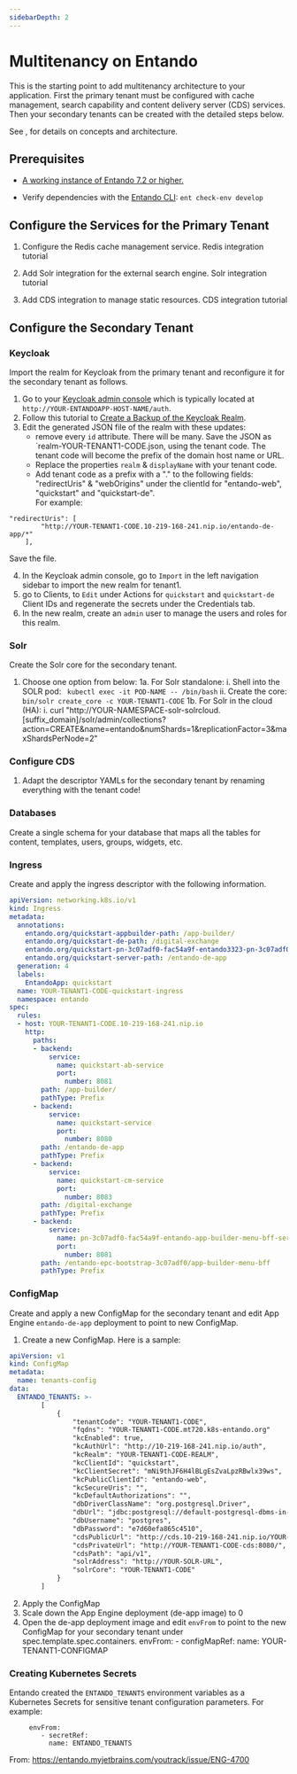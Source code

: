 ```yaml
---
sidebarDepth: 2
---
```


# Multitenancy on Entando

This is the starting point to add multitenancy architecture to your application. First the primary tenant must be configured with cache management, search capability and content delivery server (CDS) services.  Then your secondary tenants can be created with the detailed steps below.   

See <!-- [Multitenancy on Entando](../../docs/consume/multitenancy.md) -->, for details on concepts and architecture. 

## Prerequisites
* [A working instance of Entando 7.2 or higher.](../../../docs/getting-started/README.md)

* Verify dependencies with the [Entando CLI](../../../docs/getting-started/entando-cli.md#check-the-environment): `ent check-env develop`

## Configure the Services for the Primary Tenant

1. Configure the Redis cache management service. Redis integration tutorial

2. Add Solr integration for the external search engine. Solr integration tutorial

3. Add CDS integration to manage static resources. CDS integration tutorial

## Configure the Secondary Tenant

### Keycloak
Import the realm for Keycloak from the primary tenant and reconfigure it for the secondary tenant as follows.
1. Go to your [Keycloak admin console](../../docs/consume/identity-management.md#authorization) which is typically located at `http://YOUR-ENTANDOAPP-HOST-NAME/auth`.
2. Follow this tutorial to [Create a Backup of the Keycloak Realm](../devops/backing-restoring-keycloak.md). 
3. Edit the generated JSON file of the realm with these updates:
     * remove every `id` attribute. There will be many. Save the JSON as `realm-YOUR-TENANT1-CODE.json, using the tenant code. The tenant code will become the prefix of the domain host name or URL. 
     * Replace the properties `realm` & `displayName` with your tenant code.
     * Add tenant code as a prefix with a "." to the following fields:
"redirectUris" & "webOrigins" under the clientId for "entando-web", "quickstart" and "quickstart-de".  
For example: 
```
"redirectUris": [
    	"http://YOUR-TENANT1-CODE.10-219-168-241.nip.io/entando-de-app/*"
  	],
```
Save the file. 

4. In the Keycloak admin console, go to `Import` in the left navigation sidebar to import the new realm for tenant1.
5. go to Clients, to `Edit` under Actions for `quickstart` and `quickstart-de` Client IDs and regenerate the secrets under the Credentials tab.
6. In the new realm, create an `admin` user to manage the users and roles for this realm.

### Solr
Create the Solr core for the secondary tenant. 
1. Choose one option from below:
		1a. For Solr standalone:
			i. Shell into the SOLR pod:
			``` 
			kubectl exec -it POD-NAME -- /bin/bash
			```
			ii. Create the core:
			```
			bin/solr create_core -c YOUR-TENANT1-CODE
			```
		1b. For Solr in the cloud (HA):
			i. curl "http://YOUR-NAMESPACE-solr-solrcloud.[suffix_domain]/solr/admin/collections?action=CREATE&name=entando&numShards=1&replicationFactor=3&maxShardsPerNode=2"

### Configure CDS 
1. Adapt the descriptor YAMLs for the secondary tenant by renaming everything with the tenant code!


### Databases 
Create a single schema for your database that maps all the tables for content, templates, users, groups, widgets, etc. 

### Ingress
Create and apply the ingress descriptor with the following information.
``` yaml
apiVersion: networking.k8s.io/v1
kind: Ingress
metadata:
  annotations:
    entando.org/quickstart-appbuilder-path: /app-builder/
    entando.org/quickstart-de-path: /digital-exchange
    entando.org/quickstart-pn-3c07adf0-fac54a9f-entando3323-pn-3c07adf0-fa-path: /entando-epc-bootstrap-3c07adf0/app-builder-menu-bff
    entando.org/quickstart-server-path: /entando-de-app
  generation: 4
  labels:
    EntandoApp: quickstart
  name: YOUR-TENANT1-CODE-quickstart-ingress
  namespace: entando
spec:
  rules:
  - host: YOUR-TENANT1-CODE.10-219-168-241.nip.io
    http:
      paths:
      - backend:
          service:
            name: quickstart-ab-service
            port:
              number: 8081
        path: /app-builder/
        pathType: Prefix
      - backend:
          service:
            name: quickstart-service
            port:
              number: 8080
        path: /entando-de-app
        pathType: Prefix
      - backend:
          service:
            name: quickstart-cm-service
            port:
              number: 8083
        path: /digital-exchange
        pathType: Prefix
      - backend:
          service:
            name: pn-3c07adf0-fac54a9f-entando-app-builder-menu-bff-service
            port:
              number: 8081
        path: /entando-epc-bootstrap-3c07adf0/app-builder-menu-bff
        pathType: Prefix
```

### ConfigMap 
Create and apply a new ConfigMap for the secondary tenant and edit App Engine `entando-de-app` deployment to point to new ConfigMap.

1. Create a new ConfigMap. Here is a sample:
``` yaml
apiVersion: v1
kind: ConfigMap
metadata:
  name: tenants-config
data:
  ENTANDO_TENANTS: >-
        [
            {
                "tenantCode": "YOUR-TENANT1-CODE",
                "fqdns": "YOUR-TENANT1-CODE.mt720.k8s-entando.org"
                "kcEnabled": true,
                "kcAuthUrl": "http://10-219-168-241.nip.io/auth",
                "kcRealm": "YOUR-TENANT1-CODE-REALM",
                "kcClientId": "quickstart",
                "kcClientSecret": "mNi9thJF6H4lBLgEsZvaLpzRBwlx39ws",
                "kcPublicClientId": "entando-web",
                "kcSecureUris": "",
                "kcDefaultAuthorizations": "",
                "dbDriverClassName": "org.postgresql.Driver",
                "dbUrl": "jdbc:postgresql://default-postgresql-dbms-in-namespace-service.entando.svc.cluster.local:5432/YOUR-TENANT1-CODE",
                "dbUsername": "postgres",
                "dbPassword": "e7d60efa865c4510",
                "cdsPublicUrl": "http://cds.10-219-168-241.nip.io/YOUR-TENANT1-CODE/",
                "cdsPrivateUrl": "http://YOUR-TENANT1-CODE-cds:8080/",
                "cdsPath": "api/v1",
                "solrAddress": "http://YOUR-SOLR-URL",
                "solrCore": "YOUR-TENANT1-CODE"
            }
        ]
```

2. Apply the ConfigMap
3. Scale down the App Engine deployment (de-app image) to 0
4. Open the de-app deployment image and edit `envFrom` to point to the new ConfigMap for your secondary tenant under spec.template.spec.containers.
	envFrom:
    	- configMapRef:
          name: YOUR-TENANT1-CONFIGMAP

### Creating Kubernetes Secrets 
Entando created the `ENTANDO_TENANTS` environment variables as a Kubernetes Secrets for sensitive tenant configuration parameters. 
For example:
```
     envFrom:
        - secretRef:
          name: ENTANDO_TENANTS
```
From: https://entando.myjetbrains.com/youtrack/issue/ENG-4700



